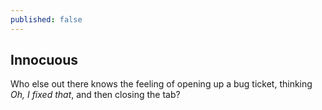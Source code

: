 ```yaml
---
published: false
---
```

## Innocuous

Who else out there knows the feeling of opening up a bug ticket, thinking *Oh, I fixed that*, and then closing the tab?